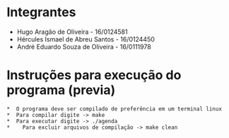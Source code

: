 #				Integrantes

* Hugo Aragão de Oliveira - 16/0124581
* Hércules Ismael de Abreu Santos - 16/0124450
* André Eduardo Souza de Oliveira - 16/0111978







#				Instruções para execução do programa (previa)


	*  O programa deve ser compilado de preferência em um terminal linux
	*  Para compilar digite -> make
	*  Para executar digite -> ./agenda
	*	 Para excluir arquivos de compilação -> make clean
